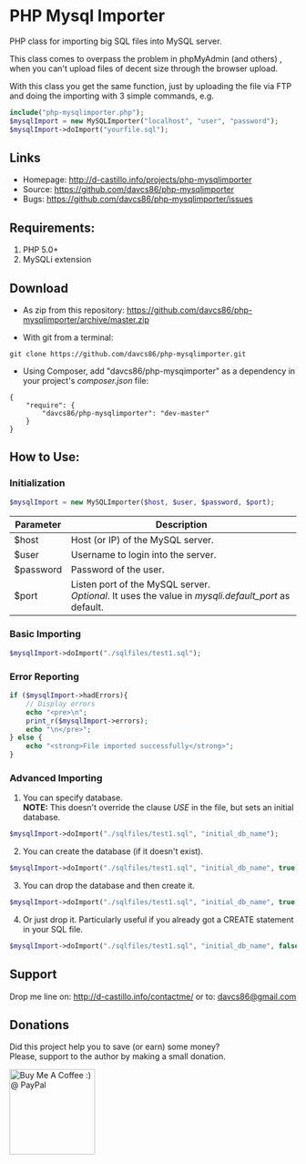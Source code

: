 PHP Mysql Importer
=================

PHP class for importing big SQL files into MySQL server.

This class comes to overpass the problem in phpMyAdmin (and others) , when you can't upload files of decent size through the browser upload. 

With this class you get the same function, just by uploading the file via FTP and doing the importing with 3 simple commands, e.g.

```php
include("php-mysqlimporter.php");
$mysqlImport = new MySQLImporter("localhost", "user", "password");
$mysqlImport->doImport("yourfile.sql");
```

## Links

* Homepage: <http://d-castillo.info/projects/php-mysqlimporter>
* Source: <https://github.com/davcs86/php-mysqlimporter>
* Bugs:   <https://github.com/davcs86/php-mysqlimporter/issues>

## Requirements:

1. PHP 5.0+
2. MySQLi extension

## Download

* As zip from this repository: <https://github.com/davcs86/php-mysqlimporter/archive/master.zip>

* With git from a terminal:

```
git clone https://github.com/davcs86/php-mysqlimporter.git
```

* Using Composer, add "davcs86/php-mysqimporter" as a dependency in your project's _composer.json_ file:

```
{
    "require": {
		"davcs86/php-mysqlimporter": "dev-master"
    }
}
```

## How to Use:

### Initialization

```php
$mysqlImport = new MySQLImporter($host, $user, $password, $port);
```

| Parameter | Description |
| ------------- | ----------- |
|$host | Host (or IP) of the MySQL server.|
|$user | Username to login into the server.|
|$password | Password of the user.|
|$port | Listen port of the MySQL server.<br>_Optional_. It uses the value in _mysqli.default_port_ as default.|

### Basic Importing

```php
$mysqlImport->doImport("./sqlfiles/test1.sql");
```

### Error Reporting

```php
if ($mysqlImport->hadErrors){
	// Display errors
	echo "<pre>\n";
	print_r($mysqlImport->errors);
	echo "\n</pre>";
} else {
	echo "<strong>File imported successfully</strong>";
}
```

### Advanced Importing

1) You can specify database.<br><b>NOTE:</b> This doesn't override the clause _USE_ in the file, but sets an initial database.

```php
$mysqlImport->doImport("./sqlfiles/test1.sql", "initial_db_name");
```

2) You can create the database (if it doesn't exist).

```php
$mysqlImport->doImport("./sqlfiles/test1.sql", "initial_db_name", true);
```

3) You can drop the database and then create it.

```php
$mysqlImport->doImport("./sqlfiles/test1.sql", "initial_db_name", true, true);
```

4) Or just drop it. Particularly useful if you already got a CREATE statement in your SQL file.

```php
$mysqlImport->doImport("./sqlfiles/test1.sql", "initial_db_name", false, true);
```

## Support

Drop me line on: <http://d-castillo.info/contactme/> or to: davcs86@gmail.com

## Donations

Did this project help you to save (or earn) some money?<br>
Please, support to the author by making a small donation.

<a href='https://www.paypal.com/cgi-bin/webscr?cmd=_s-xclick&hosted_button_id=2PK29ZFPUZ5WL' target='_blank'><img width="150" style='border:0px;width:150px' src='http://ko-fi.com/img/button-4.png' border='0' alt='Buy Me A Coffee :) @ PayPal' /></a>



